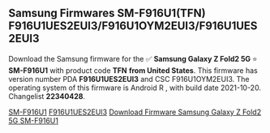 <h2>Samsung Firmwares SM-F916U1(TFN) F916U1UES2EUI3/F916U1OYM2EUI3/F916U1UES2EUI3</h2>
Download the Samsung firmware for the ✅ <strong>Samsung Galaxy Z Fold2 5G </strong> ⭐ <strong>SM-F916U1</strong> with product code <strong>TFN</strong> <strong> from United States</strong>. This firmware has version number PDA <strong>F916U1UES2EUI3</strong> and CSC F916U1OYM2EUI3. The operating system of this firmware is Android R , with build date 2021-10-20. Changelist <strong>22340428</strong>.


[SM-F916U1](https://samfirm.shop/samsung/model/SM-F916U1)
[F916U1UES2EUI3](https://samfirm.shop/samsung/pda/F916U1UES2EUI3)
[Download Firmware Samsung Galaxy Z Fold2 5G SM-F916U1](https://samfirm.shop/samsung/firmware/466684)
